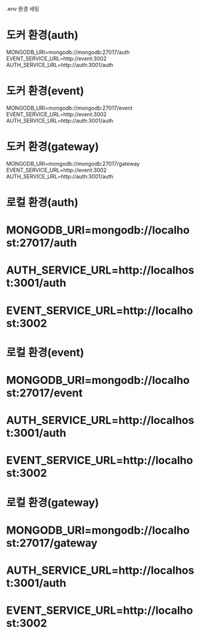 .env 환경 세팅

# 도커 환경(auth)
MONGODB_URI=mongodb://mongodb:27017/auth
EVENT_SERVICE_URL=http://event:3002
AUTH_SERVICE_URL=http://auth:3001/auth

# 도커 환경(event)
MONGODB_URI=mongodb://mongodb:27017/event
EVENT_SERVICE_URL=http://event:3002
AUTH_SERVICE_URL=http://auth:3001/auth

# 도커 환경(gateway)
MONGODB_URI=mongodb://mongodb:27017/gateway
EVENT_SERVICE_URL=http://event:3002
AUTH_SERVICE_URL=http://auth:3001/auth

# 로컬 환경(auth)
# MONGODB_URI=mongodb://localhost:27017/auth
# AUTH_SERVICE_URL=http://localhost:3001/auth 
# EVENT_SERVICE_URL=http://localhost:3002

# 로컬 환경(event)
# MONGODB_URI=mongodb://localhost:27017/event
# AUTH_SERVICE_URL=http://localhost:3001/auth 
# EVENT_SERVICE_URL=http://localhost:3002

# 로컬 환경(gateway)
# MONGODB_URI=mongodb://localhost:27017/gateway
# AUTH_SERVICE_URL=http://localhost:3001/auth 
# EVENT_SERVICE_URL=http://localhost:3002